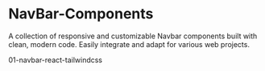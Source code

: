 # NavBar-Components

A collection of responsive and customizable Navbar components built with clean, modern code. Easily integrate and adapt for various web projects.

01-navbar-react-tailwindcss
